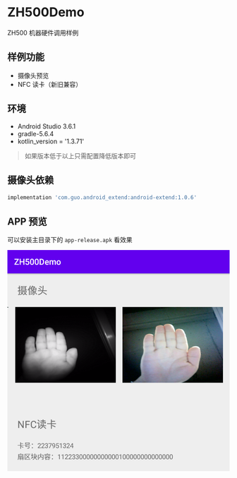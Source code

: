 # ZH500Demo
ZH500 机器硬件调用样例

## 样例功能
* 摄像头预览
* NFC 读卡（新旧兼容）

## 环境
* Android Studio 3.6.1
* gradle-5.6.4
* kotlin_version = '1.3.71'

> 如果版本低于以上只需配置降低版本即可

## 摄像头依赖
```gradle
implementation 'com.guo.android_extend:android-extend:1.0.6'
```

## APP 预览
可以安装主目录下的 `app-release.apk` 看效果

![screenshot.png](screenshot.png)